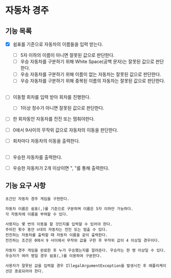 # 자동차 경주

## 기능 목록

- [x] 쉼표를 기준으로 자동차의 이름들을 입력 받는다.
  - [ ] 5자 이하의 이름이 아니면 잘못된 값으로 판단한다.
  - [ ] 우승 자동차를 구분하기 위해 White Space(공백 문자)는 잘못된 값으로 판단한다. 
  - [ ] 우승 자동차를 구분하기 위해 이름이 없는 자동차는 잘못된 값으로 판단한다.
  - [ ] 우승 자동차를 구분하기 위해 중복된 이름의 자동차는 잘못된 값으로 판단한다.<br><br>

- [ ] 이동할 회차를 입력 받아 회차를 진행한다.
  - [ ] 1이상 정수가 아니면 잘못된 값으로 판단한다.
- [ ] 한 회차동안 자동차를 전진 또는 멈춰야한다.
- [ ] 0에서 9사이의 무작위 값으로 자동차의 이동을 판단한다.
- [ ] 회차마다 자동차의 이동을 출력한다.<br><br>

- [ ] 우승한 자동차를 출력한다.
- [ ] 우승한 자동차가 2개 이상이면 ", "를 통해 출력한다.

## 기능 요구 사항

    초간단 자동차 경주 게임을 구현한다.

    자동차 이름은 쉼표(,)를 기준으로 구분하며 이름은 5자 이하만 가능하다.
    각 자동차에 이름을 부여할 수 있다.

    사용자는 몇 번의 이동을 할 것인지를 입력할 수 있어야 한다.
    주어진 횟수 동안 n대의 자동차는 전진 또는 멈출 수 있다.
    전진하는 자동차를 출력할 때 자동차 이름을 같이 출력한다.
    전진하는 조건은 0에서 9 사이에서 무작위 값을 구한 후 무작위 값이 4 이상일 경우이다.

    자동차 경주 게임을 완료한 후 누가 우승했는지를 알려준다. 우승자는 한 명 이상일 수 있다.
    우승자가 여러 명일 경우 쉼표(,)를 이용하여 구분한다.

    사용자가 잘못된 값을 입력할 경우 IllegalArgumentException을 발생시킨 후 애플리케이션은 종료되어야 한다.